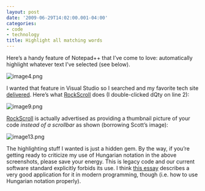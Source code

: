 ```yaml
---
layout: post
date: '2009-06-29T14:02:00.001-04:00'
categories:
- code
- technology
title: Highlight all matching words
---
```



Here’s a handy feature of Notepad++ that I’ve come to love: automatically highlight whatever text I’ve selected (see below).

![image4.png](image4.png) 

I wanted that feature in Visual Studio so I searched and my favorite tech site [delivered](http://stackoverflow.com/questions/256931/how-to-highlight-occurrences-of-a-search-term-in-text-in-visual-studio). Here’s what [RockScroll](http://www.hanselman.com/blog/IntroducingRockScroll.aspx) does (I double-clicked dQty on line 2):

![image9.png](image9.png) 

[RockScroll](http://www.hanselman.com/blog/IntroducingRockScroll.aspx) is actually advertised as providing a thumbnail picture of your code *instead of a scrollbar* as shown (borrowing Scott’s image):

![image13.png](image13.png)

The highlighting stuff I wanted is just a hidden gem. By the way, if you’re getting ready to criticize my use of Hungarian notation in the above screenshots, please save your energy. This is legacy code and our current software standard explicitly forbids its use. I think [this essay](http://www.joelonsoftware.com/articles/Wrong.html) describes a very good application for it in modern programming, though (i.e. how to use Hungarian notation properly).